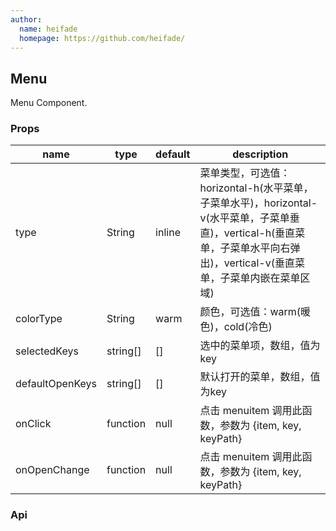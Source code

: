 ```yaml
---
author:
  name: heifade
  homepage: https://github.com/heifade/
---
```


## Menu

Menu Component.

### Props
|name|type|default|description|
|---|---|---|---|
|type|String|inline|菜单类型，可选值：horizontal-h(水平菜单，子菜单水平)，horizontal-v(水平菜单，子菜单垂直)，vertical-h(垂直菜单，子菜单水平向右弹出)，vertical-v(垂直菜单，子菜单内嵌在菜单区域)|
|colorType|String|warm|颜色，可选值：warm(暖色)，cold(冷色)|
|selectedKeys|string[]|[]|选中的菜单项，数组，值为key|
|defaultOpenKeys|string[]|[]|默认打开的菜单，数组，值为key|
|onClick|function|null|点击 menuitem 调用此函数，参数为 {item, key, keyPath}|
|onOpenChange|function|null|点击 menuitem 调用此函数，参数为 {item, key, keyPath}|

### Api